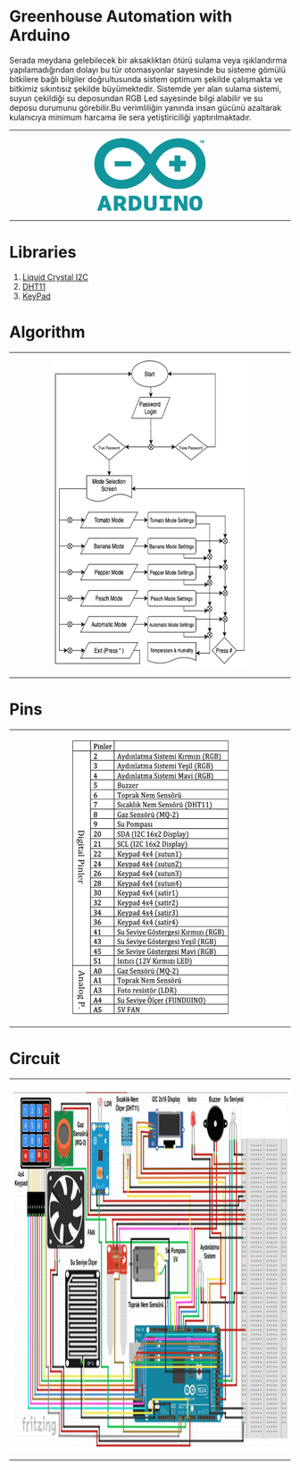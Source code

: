 # Greenhouse Automation with Arduino
Serada meydana gelebilecek bir aksaklıktan ötürü sulama veya ışıklandırma yapılamadığından dolayı bu tür otomasyonlar sayesinde bu sisteme gömülü bitkilere bağlı bilgiler doğrultusunda sistem optimum şekilde çalışmakta ve bitkimiz sıkıntısız şekilde büyümektedir. Sistemde yer alan sulama sistemi, suyun çekildiği su deposundan RGB Led sayesinde bilgi alabilir ve su deposu durumunu görebilir.Bu verimliliğin yanında insan gücünü azaltarak kulanıcıya minimum harcama ile sera yetiştiriciliği yaptırılmaktadır.

<hr>
<p align="center">
<img alt="Git" src="./images/arduino.png" height="130" width="200">
</p>
<hr>

# Libraries
1. [Liquid Crystal I2C](https://www.arduinolibraries.info/libraries/liquid-crystal-i2-c)
2. [DHT11](https://www.arduinolibraries.info/libraries/dht-sensor-library)
3. [KeyPad](https://www.arduinolibraries.info/libraries/keypad)

# Algorithm
<hr>
<p align="center">
<img alt="Git" src="./images/diagram.png" height="550" width="350">
</p>
<hr>


# Pins
<hr>
<p align="center">
<img alt="Git" src="./images/pins.png" height="500" width="290">
</p>
<hr>

# Circuit

<hr>
<p align="center">
<img alt="Git" src="./images/circuitdraw.png" height="650" width="1200">
</p>
<hr>
